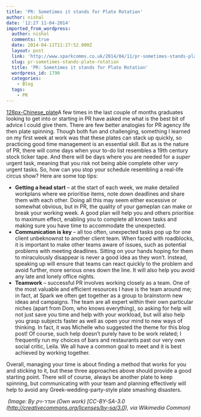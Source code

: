 ```yaml
---
title: 'PR: Sometimes it stands for Plate Rotation'
author: nishal
date: '12:27 11-04-2014'
imported_from_wordpress:
  author: nishal
  comments: true
  date: 2014-04-11T11:27:52.000Z
  layout: post
  link: 'http://www.sparkcomms.co.uk/2014/04/11/pr-sometimes-stands-plate-rotation/'
  slug: pr-sometimes-stands-plate-rotation
  title: 'PR: Sometimes it stands for Plate Rotation'
  wordpress_id: 1790
  categories:
    - Blog
  tags:
    - PR
---
```


[128px-Chinese_plate](128px-Chinese_plate-128x150.jpg)A few times in the last couple of months graduates looking to get into or starting in PR have asked me what is the best bit of advice I could give them. There are few better analogies for PR agency life then plate spinning. Though both fun and challenging, something I learned on my first week at work was that these plates can stack up quickly, so practicing good time management is an essential skill. But as is the nature of PR, there will come days when your to-do list resembles a 19th century stock ticker tape. And there will be days where you are needed for a _super_ urgent task, meaning that you risk not being able complete other _very_ urgent tasks. So, how can you stop your schedule resembling a real-life circus show? Here are some top tips:

  * **Getting a head start** – at the start of each week, we make detailed workplans where we prioritise items, note down deadlines and share them with each other. Doing all this may seem either excessive or somewhat obvious, but in PR, the quality of your gameplan can make or break your working week. A good plan will help you and others prioritise to maximum effect, enabling you to complete all known tasks and making sure you have time to accommodate the unexpected.
  * **Communication is key** – all too often, unexpected tasks pop up for one client unbeknownst to another client team. When faced with roadblocks, it is important to make other teams aware of issues, such as potential problems with meeting deadlines. Sitting on your hands hoping for them to miraculously disappear is never a good idea as they won’t. Instead, speaking up will ensure that teams can react quickly to the problem and avoid further, more serious ones down the line. It will also help you avoid any late and lonely office nights.
  * **Teamwork** – successful PR involves working closely as a team. One of the most valuable and efficient resources I have is the team around me; in fact, at Spark we often get together as a group to brainstorm new ideas and campaigns. The team are all expert within their own particular niches (apart from Dom, who knows everything), so asking for help will not just save you time and help with your workload, but will also help you grasp subjects faster as well as open your mind to new ways of thinking. In fact, it was Michelle who suggested the theme for this blog post! Of course, such help doesn’t purely have to be work related; I frequently run my choices of bars and restaurants past our very own social critic, Leila. We all have a common goal to meet and it is best achieved by working together.

Overall, managing your time is about finding a method that works for you and sticking to it, but these three approaches above should provide a good starting point. There will of course, always be another plate to keep spinning, but communicating with your team and planning effectively will help to avoid any Greek-wedding-party-style plate smashing disasters.

 _(Image: By אנדר-ויק (Own work) [CC-BY-SA-3.0 (http://creativecommons.org/licenses/by-sa/3.0), via Wikimedia Common)_
